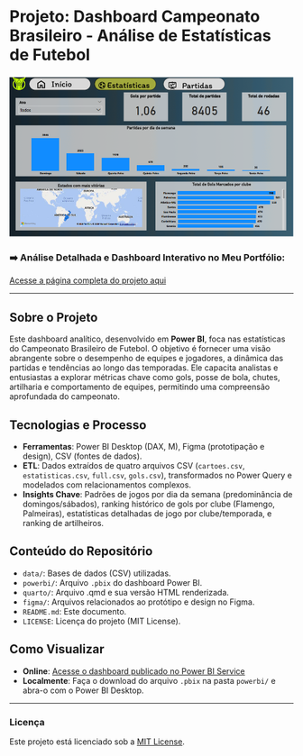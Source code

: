 # Projeto: Dashboard Campeonato Brasileiro - Análise de Estatísticas de Futebol

![Thumbnail do Dashboard](quarto/capa.png)

### ➡️ Análise Detalhada e Dashboard Interativo no Meu Portfólio:
[Acesse a página completa do projeto aqui](https://ferreiragabrielw.github.io/portfolio-gabriel/projetos/Dashboards/7DadosCampeonatoBrasileiro/Projeto7DA.html)

---

## Sobre o Projeto

Este dashboard analítico, desenvolvido em **Power BI**, foca nas estatísticas do Campeonato Brasileiro de Futebol. O objetivo é fornecer uma visão abrangente sobre o desempenho de equipes e jogadores, a dinâmica das partidas e tendências ao longo das temporadas. Ele capacita analistas e entusiastas a explorar métricas chave como gols, posse de bola, chutes, artilharia e comportamento de equipes, permitindo uma compreensão aprofundada do campeonato.

## Tecnologias e Processo

* **Ferramentas**: Power BI Desktop (DAX, M), Figma (prototipação e design), CSV (fontes de dados).
* **ETL**: Dados extraídos de quatro arquivos CSV (`cartoes.csv`, `estatisticas.csv`, `full.csv`, `gols.csv`), transformados no Power Query e modelados com relacionamentos complexos.
* **Insights Chave**: Padrões de jogos por dia da semana (predominância de domingos/sábados), ranking histórico de gols por clube (Flamengo, Palmeiras), estatísticas detalhadas de jogo por clube/temporada, e ranking de artilheiros.

## Conteúdo do Repositório

* `data/`: Bases de dados (CSV) utilizadas.
* `powerbi/`: Arquivo `.pbix` do dashboard Power BI.
* `quarto/`: Arquivo .qmd e sua versão HTML renderizada.
* `figma/`: Arquivos relacionados ao protótipo e design no Figma.
* `README.md`: Este documento.
* `LICENSE`: Licença do projeto (MIT License).

## Como Visualizar

* **Online**: [Acesse o dashboard publicado no Power BI Service](https://app.powerbi.com/groups/me/reports/54b43cfa-2bb7-40c7-9a38-7749659f650e/ReportSectiondb174d934dc20ebf6e93?experience=power-bi)
* **Localmente**: Faça o download do arquivo `.pbix` na pasta `powerbi/` e abra-o com o Power BI Desktop.

---

### Licença

Este projeto está licenciado sob a [MIT License](LICENSE).
